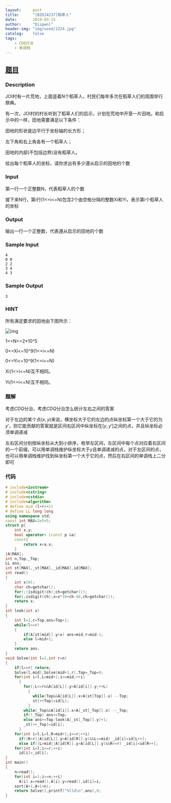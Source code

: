 ```yaml
---
layout:		post
title:		"[BZOJ4237]稻草人"
date:		2019-03-15
author:		"Dispwnl"
header-img:	"img/used/2224.jpg"
catalog:	false
tags:
    - CDQ分治
    - 单调栈
---
```


## [题目](https://lydsy.com/JudgeOnline/problem.php?id=4237)

### Description

JOI村有一片荒地，上面竖着N个稻草人，村民们每年多次在稻草人们的周围举行祭典。

有一次，JOI村的村长听到了稻草人们的启示，计划在荒地中开垦一片田地。和启示中的一样，田地需要满足以下条件：

田地的形状是边平行于坐标轴的长方形；

左下角和右上角各有一个稻草人；

田地的内部(不包括边界)没有稻草人。

给出每个稻草人的坐标，请你求出有多少遵从启示的田地的个数



### Input

第一行一个正整数N，代表稻草人的个数

接下来N行，第i行(1<=i<=N)包含2个由空格分隔的整数Xi和Yi，表示第i个稻草人的坐标



### Output

输出一行一个正整数，代表遵从启示的田地的个数



### Sample Input
```plain
4
0 0
2 2
3 4
4 3
```
### Sample Output
```plain
3
```
### HINT

所有满足要求的田地由下图所示：

 ![img](https://lydsy.com/JudgeOnline/upload/201508/aa.jpg)

1<=N<=2*10^5

0<=Xi<=10^9(1<=i<=N)

0<=Yi<=10^9(1<=i<=N)

Xi(1<=i<=N)互不相同。

Yi(1<=i<=N)互不相同。

### 题解

考虑$CDQ$分治，考虑$CDQ$分治怎么统计左右之间的答案

对于左边的某个点$(x,y)$来说，横坐标大于它的左边的点纵坐标第一个大于它的为$y'$，则它能贡献的答案就是区间右区间中纵坐标在$[y,y']$之间的点，并且纵坐标必须单调递减

左右区间分别按纵坐标从大到小排序，枚举左区间，左区间中每个点对应着右区间的一个前缀，可以用单调栈维护纵坐标大于$y$且单调递减的点，对于左区间的点，也可以用单调栈维护找到纵坐标第一个大于它的点，然后在右区间的单调栈上二分即可

### 代码

```c++
# include<iostream>
# include<cstring>
# include<cstdio>
# include<algorithm>
# define mid (l+r>>1)
# define LL long long
using namespace std;
const int MAX=2e5+5;
struct p{
	int x,y;
	bool operator< (const p &a)
	const{
		return x<a.x;
	}
}A[MAX];
int n,Top,_Top;
LL ans;
int st[MAX],_st[MAX],_id[MAX],id[MAX];
int read()
{
	int x(0);
	char ch=getchar();
	for(;!isdigit(ch);ch=getchar());
	for(;isdigit(ch);x=x*10+ch-48,ch=getchar());
	return x;
}
int look(int x)
{
	int l=1,r=Top,ans=Top+1;
	while(l<=r)
	{
		if(A[st[mid]].y<x) ans=mid,r=mid-1;
		else l=mid+1;
	}
	return ans;
}
void Solve(int l=1,int r=n)
{
	if(l==r) return;
	Solve(l,mid),Solve(mid+1,r),Top=_Top=0;
	for(int i=l,L=mid+1;i<=mid;++i)
	  {
	  	for(;L<=r&&A[id[L]].y>A[id[i]].y;++L)
	  	  {
	  	  	while(Top&&A[id[L]].x<A[st[Top]].x) --Top;
	  	  	st[++Top]=id[L];
		  }
		while(_Top&&A[id[i]].x>A[_st[_Top]].x) --_Top;
		if(!_Top) ans+=Top;
		else ans+=Top-look(A[_st[_Top]].y)+1;
		_st[++_Top]=id[i];
	  }
	for(int i=l,L=l,R=mid+1;i<=r;++i)
	  if((R>r||A[id[L]].y>A[id[R]].y)&&L<=mid) _id[i]=id[L++];
	  else if((L>mid||A[id[R]].y>A[id[L]].y)&&R<=r) _id[i]=id[R++];
	for(int i=l;i<=r;++i)
	  id[i]=_id[i];
}
int main()
{
	n=read();
	for(int i=1;i<=n;++i)
	  A[i].x=read(),A[i].y=read(),id[i]=i;
	sort(A+1,A+1+n);
	return Solve(),printf("%lld\n",ans),0;
}
```

